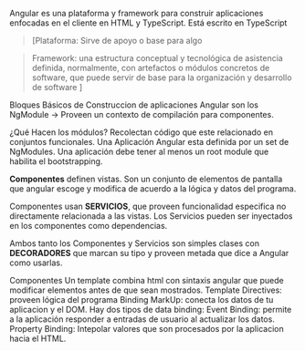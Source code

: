 Angular es una plataforma y framework para construir aplicaciones enfocadas en el cliente
en HTML y TypeScript.
Está escrito en TypeScript


> [Plataforma: Sirve de apoyo o base para algo

> Framework: una estructura conceptual y tecnológica de asistencia definida, normalmente, con artefactos o módulos concretos de software, 
 que puede servir de base para la organización y desarrollo de software ]

Bloques Básicos de Construccion de aplicaciones Angular son los NgModule -> Proveen 
un contexto de compilación para componentes.

¿Qué Hacen los módulos?
Recolectan código que este relacionado en conjuntos funcionales.
Una Aplicación Angular esta definida por un set de NgModules.
Una aplicación debe tener al menos un root module que habilita el bootstrapping.

**Componentes** definen vistas. Son un conjunto de elementos de pantalla que angular 
escoge y modifica de acuerdo a la lógica y datos del programa.

Componentes usan **SERVICIOS**, que proveen funcionalidad especifica no directamente relacionada
a las vistas. Los Servicios pueden ser inyectados en los componentes como dependencias.

Ambos tanto los Componentes y Servicios son simples clases con **DECORADORES** que marcan su
tipo y proveen metada que dice a Angular como usarlas.

Componentes
Un template combina html con sintaxis angular que puede modificar elementos antes de que
sean mostrados.
Template Directives: proveen lógica del programa
Binding MarkUp: conecta los datos de tu aplicacion y el DOM.
Hay dos tipos de data binding:
Event Binding: permite a la aplicación responder a entradas de usuario al actualizar los 
datos.
Property Binding: Intepolar valores que son procesados por la aplicacion hacia el HTML. 




